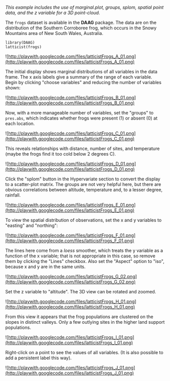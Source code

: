 _This example includes the use of marginal.plot, groups, splom, spatial point data, and the z variable for a 3D point-cloud._

The `frogs` dataset is available in the **DAAG** package. The data are on the distribution of the Southern Corroboree frog, which occurs in the Snowy Mountains area of New South Wales, Australia.

```
library(DAAG)
latticist(frogs)
```

![http://playwith.googlecode.com/files/latticistFrogs_A_01.png](http://playwith.googlecode.com/files/latticistFrogs_A_01.png)

The initial display shows marginal distributions of all variables in the data frame. The x axis labels give a summary of the range of each variable. Begin by clicking "choose variables" and reducing the number of variables shown:

![http://playwith.googlecode.com/files/latticistFrogs_B_01.png](http://playwith.googlecode.com/files/latticistFrogs_B_01.png)

Now, with a more manageable number of variables, set the "groups" to `pres.abs`, which indicates whether frogs were present (1) or absent (0) at each location.

![http://playwith.googlecode.com/files/latticistFrogs_C_01.png](http://playwith.googlecode.com/files/latticistFrogs_C_01.png)

This reveals relationships with distance, number of sites, and temperature (maybe the frogs find it too cold below 2 degrees C).

![http://playwith.googlecode.com/files/latticistFrogs_D_01.png](http://playwith.googlecode.com/files/latticistFrogs_D_01.png)

Click the "splom" button in the Hypervariate section to convert the display to a scatter-plot matrix. The groups are not very helpful here, but there are obvious correlations between altitude, temperature and, to a lesser degree, rainfall.

![http://playwith.googlecode.com/files/latticistFrogs_E_01.png](http://playwith.googlecode.com/files/latticistFrogs_E_01.png)

To view the spatial distribution of observations, set the x and y variables to "easting" and "northing":

![http://playwith.googlecode.com/files/latticistFrogs_F_01.png](http://playwith.googlecode.com/files/latticistFrogs_F_01.png)

The lines here come from a _loess_ smoother, which treats the y variable as a function of the x variable; that is not appropriate in this case, so remove them by clicking the "Lines" checkbox. Also set the "Aspect" option to "iso", because x and y are in the same units.

![http://playwith.googlecode.com/files/latticistFrogs_G_02.png](http://playwith.googlecode.com/files/latticistFrogs_G_02.png)

Set the z variable to "altitude". The 3D view can be rotated and zoomed.

![http://playwith.googlecode.com/files/latticistFrogs_H_01.png](http://playwith.googlecode.com/files/latticistFrogs_H_01.png)

From this view it appears that the frog populations are clustered on the slopes in distinct valleys. Only a few outlying sites in the higher land support populations.

![http://playwith.googlecode.com/files/latticistFrogs_I_01.png](http://playwith.googlecode.com/files/latticistFrogs_I_01.png)

Right-click on a point to see the values of all variables. (It is also possible to add a persistent label this way).

![http://playwith.googlecode.com/files/latticistFrogs_J_01.png](http://playwith.googlecode.com/files/latticistFrogs_J_01.png)
